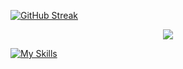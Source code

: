 
[![GitHub Streak](https://streak-stats.demolab.com/?user=EneaAvdullai&theme=dark&count_private=true)](https://git.io/streak-stats)

<div align="center">
 <a href="https://github.com/EneaAvdullai">
    <img src="https://komarev.com/ghpvc/?username=Skjolberg&style=for-the-badge">
  </a>
</div>

[![My Skills](https://skillicons.dev/icons?i=aws,azure,react,html,js,php,mysql,python,django,flutter,c,docker,swift&perline=15)](https://skillicons.dev)
  
